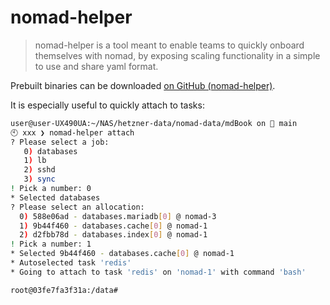 # nomad-helper

> nomad-helper is a tool meant to enable teams to quickly onboard themselves with nomad, by exposing scaling functionality in a simple to use and share yaml format.

Prebuilt binaries can be downloaded [on GitHub (nomad-helper)](https://github.com/seatgeek/nomad-helper/releases).

It is especially useful to quickly attach to tasks:

```bash
user@user-UX490UA:~/NAS/hetzner-data/nomad-data/mdBook on  main
🕙 xxx ❯ nomad-helper attach
? Please select a job:
   0) databases
   1) lb
   2) sshd
   3) sync
! Pick a number: 0
* Selected databases
? Please select an allocation:
  0) 588e06ad - databases.mariadb[0] @ nomad-3
  1) 9b44f460 - databases.cache[0] @ nomad-1
  2) d2fbb78d - databases.index[0] @ nomad-1
! Pick a number: 1
* Selected 9b44f460 - databases.cache[0] @ nomad-1
* Autoselected task 'redis'
* Going to attach to task 'redis' on 'nomad-1' with command 'bash'

root@03fe7fa3f31a:/data#
```
